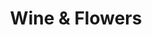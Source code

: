 ---
title: "Wine & Flowers"
draft: false
slug: "wine-and-flowers"
weight: "17"

thumbnail: [
	"illustrations/illustration_023.jpg"
]

header: {
	h1: "..."
}

block_selected: {
	h2: "(description coming soon)",
	bgcolor: "#5028C7",
	img: [ 
		{class: "gallery-col-12", path: "illustrations/illustration_023.jpg"}
	]
}

block_interested: {
	title: "Interested?\nLet's get in touch!"
}

---
